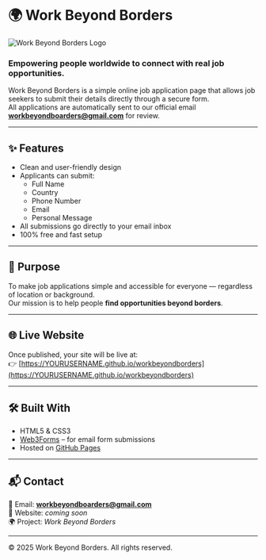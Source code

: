 # 🌍 Work Beyond Borders

![Work Beyond Borders Logo](https://via.placeholder.com/800x200?text=Work+Beyond+Borders+Logo)

### Empowering people worldwide to connect with real job opportunities.

Work Beyond Borders is a simple online job application page that allows job seekers to submit their details directly through a secure form.  
All applications are automatically sent to our official email **workbeyondboarders@gmail.com** for review.

---

## ✨ Features
- Clean and user-friendly design  
- Applicants can submit:
  - Full Name  
  - Country  
  - Phone Number  
  - Email  
  - Personal Message  
- All submissions go directly to your email inbox  
- 100% free and fast setup  

---

## 🚀 Purpose
To make job applications simple and accessible for everyone — regardless of location or background.  
Our mission is to help people **find opportunities beyond borders**.

---

## 🌐 Live Website
Once published, your site will be live at:  
👉 [https://YOURUSERNAME.github.io/workbeyondborders](https://YOURUSERNAME.github.io/workbeyondborders)

---

## 🛠️ Built With
- HTML5 & CSS3  
- [Web3Forms](https://web3forms.com) – for email form submissions  
- Hosted on [GitHub Pages](https://pages.github.com)

---

## 📬 Contact
📧 Email: **workbeyondboarders@gmail.com**  
💼 Website: *coming soon*  
🌍 Project: *Work Beyond Borders*

---

© 2025 Work Beyond Borders. All rights reserved.
